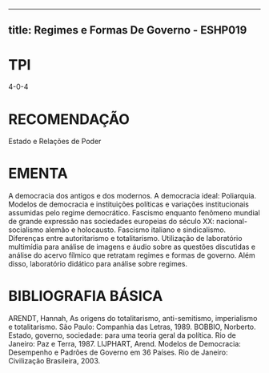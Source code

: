 
---
title: Regimes e Formas De Governo - ESHP019 
---

# TPI

4-0-4

# RECOMENDAÇÃO

Estado e Relações de Poder

# EMENTA

A democracia dos antigos e dos modernos. A democracia ideal: Poliarquia. Modelos de democracia e instituições políticas e variações institucionais assumidas pelo regime democrático. Fascismo enquanto fenômeno mundial de grande expressão nas sociedades europeias do século XX: nacional-socialismo alemão e holocausto. Fascismo italiano e sindicalismo. Diferenças entre autoritarismo e totalitarismo. Utilização de laboratório multimídia para análise de imagens e áudio sobre as questões discutidas e análise do acervo fílmico que retratam regimes e formas de governo. Além disso, laboratório didático para análise sobre regimes.

# BIBLIOGRAFIA BÁSICA

ARENDT, Hannah, As origens do totalitarismo, anti-semitismo, imperialismo e totalitarismo. São Paulo: Companhia das Letras, 1989.
BOBBIO, Norberto. Estado, governo, sociedade: para uma teoria geral da política. Rio de Janeiro: Paz e Terra, 1987.
LIJPHART, Arend. Modelos de Democracia: Desempenho e Padrões de Governo em 36 Países. Rio de Janeiro: Civilização Brasileira, 2003.
        